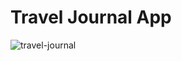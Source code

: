 # Travel Journal App

![travel-journal](https://user-images.githubusercontent.com/40596420/218262474-fbff350f-c0d5-4a0f-9240-edad9339240c.png)
